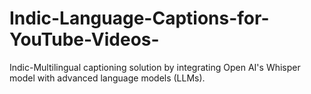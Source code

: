 # Indic-Language-Captions-for-YouTube-Videos-
Indic-Multilingual captioning solution by integrating Open AI's Whisper model with advanced language models (LLMs).
